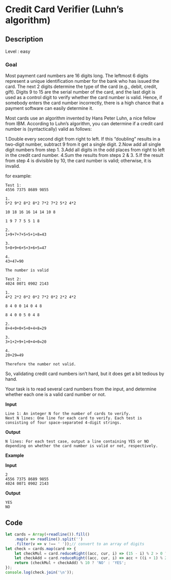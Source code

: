 # Credit Card Verifier (Luhn’s algorithm)

## Description

Level : easy

### Goal

Most payment card numbers are 16 digits long. The leftmost 6 digits represent a unique identification number for the bank who has issued the card. The next 2 digits determine the type of the card (e.g., debit, credit, gift). Digits 9 to 15 are the serial number of the card, and the last digit is used as a control digit to verify whether the card number is valid. Hence, if somebody enters the card number incorrectly, there is a high chance that a payment software can easily determine it.

Most cards use an algorithm invented by Hans Peter Luhn, a nice fellow from IBM. According to Luhn’s algorithm, you can determine if a credit card number is (syntactically) valid as follows:

1.Double every second digit from right to left. If this “doubling” results in a two-digit number, subtract 9 from it get a single digit.
2.Now add all single digit numbers from step 1.
3.Add all digits in the odd places from right to left in the credit card number.
4.Sum the results from steps 2 & 3.
5.If the result from step 4 is divisible by 10, the card number is valid; otherwise, it is invalid.

for example:
```
Test 1:
4556 7375 8689 9855

1.
5*2 9*2 8*2 8*2 7*2 7*2 5*2 4*2

10 18 16 16 14 14 10 8

1 9 7 7 5 5 1 8

2.
1+9+7+7+5+5+1+8=43

3.
5+8+9+6+5+3+6+5=47

4.
43+47=90

The number is valid

Test 2:
4024 0071 0902 2143

1.
4*2 2*2 0*2 0*2 7*2 0*2 2*2 4*2

8 4 0 0 14 0 4 8

8 4 0 0 5 0 4 8

2.
8+4+0+0+5+0+4+8=29

3.
3+1+2+9+1+0+4+0=20

4.
20+29=49

Therefore the number not valid.
```

So, validating credit card numbers isn’t hard, but it does get a bit tedious by hand.

Your task is to read several card numbers from the input, and determine whether each one is a valid card number or not.

**Input**
```
Line 1: An integer N for the number of cards to verify.
Next N lines: One line for each card to verify. Each test is consisting of four space-separated 4-digit strings.
```

**Output**
```
N lines: For each test case, output a line containing YES or NO depending on whether the card number is valid or not, respectively.
```

**Example**

**Input**
```
2
4556 7375 8689 9855
4024 0071 0902 2143
```

**Output**
```
YES
NO
```

## Code

```js
let cards = Array(+readline()).fill()
    .map(v => readline().split('')
    .filter(v => v !== ' '));// convert to an array of digits
let check = cards.map(card => {
    let checkMul = card.reduceRight((acc, cur, i) => (15 - i) % 2 > 0 ? acc + (cur * 2) - (cur * 2 > 9 ? 9 : 0) : acc, 0);
    let checkAdd = card.reduceRight((acc, cur, i) => acc + ((i + 1) % 2 === 0 ? +cur : 0), 0);
    return (checkMul + checkAdd) % 10 ? 'NO' : 'YES';
});
console.log(check.join('\n'));
```

